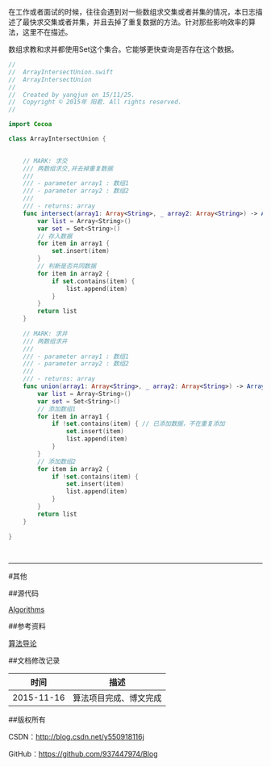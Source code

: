 在工作或者面试的时候，往往会遇到对一些数组求交集或者并集的情况，本日志描述了最快求交集或者并集，并且去掉了重复数据的方法。针对那些影响效率的算法，这里不在描述。

数组求教和求并都使用Set这个集合。它能够更快查询是否存在这个数据。

```swift
//
//  ArrayIntersectUnion.swift
//  ArrayIntersectUnion
//
//  Created by yangjun on 15/11/25.
//  Copyright © 2015年 阳君. All rights reserved.
//

import Cocoa

class ArrayIntersectUnion {

    
    // MARK: 求交
    /// 两数组求交,并去掉重复数据
    ///
    /// - parameter array1 : 数组1
    /// - parameter array2 : 数组2
    ///
    /// - returns: array
    func intersect(array1: Array<String>, _ array2: Array<String>) -> Array<String> {
        var list = Array<String>()
        var set = Set<String>()
        // 存入数据
        for item in array1 {
            set.insert(item)
        }
        // 判断是否共同数据
        for item in array2 {
            if set.contains(item) {
                list.append(item)
            }
        }
        return list
    }
    
    // MARK: 求并
    /// 两数组求并
    ///
    /// - parameter array1 : 数组1
    /// - parameter array2 : 数组2
    ///
    /// - returns: array
    func union(array1: Array<String>, _ array2: Array<String>) -> Array<String> {
        var list = Array<String>()
        var set = Set<String>()
        // 添加数组1
        for item in array1 {
            if !set.contains(item) { // 已添加数据，不在重复添加
                set.insert(item)
                list.append(item)
            }
        }
        // 添加数组2
        for item in array2 {
            if !set.contains(item) {
                set.insert(item)
                list.append(item)
            }
        }
        return list
    }
    
}
```

&#160;

----------

#其他

##源代码

[Algorithms](https://github.com/937447974/Algorithms)

##参考资料

[算法导论](https://github.com/937447974/LearningMaterials)

##文档修改记录

| 时间 | 描述 |
| ---- | ---- |
| 2015-11-16 | 算法项目完成、博文完成 |

##版权所有

CSDN：http://blog.csdn.net/y550918116j

GitHub：https://github.com/937447974/Blog